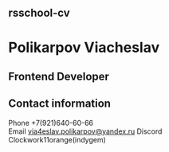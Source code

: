 ## rsschool-cv

# Polikarpov Viacheslav
## Frontend Developer
## Contact information
Phone +7(921)640-60-66  
Email via4eslav.polikarpov@yandex.ru
Discord Clockwork11orange(indygem)